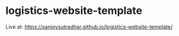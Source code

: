 # logistics-website-template
Live at:  https://sanjoysutradhar.github.io/logistics-website-template/
